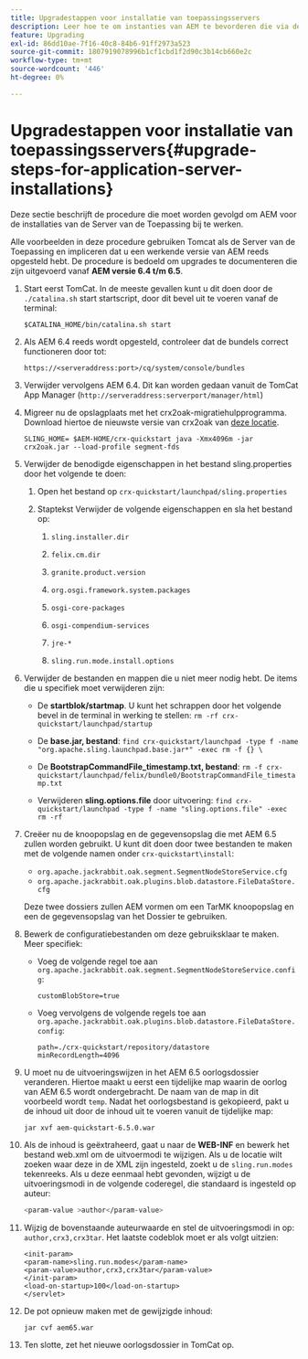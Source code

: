 ```yaml
---
title: Upgradestappen voor installatie van toepassingsservers
description: Leer hoe te om instanties van AEM te bevorderen die via de Servers van de Toepassing worden opgesteld.
feature: Upgrading
exl-id: 86dd10ae-7f16-40c8-84b6-91ff2973a523
source-git-commit: 1807919078996b1cf1cbd1f2d90c3b14cb660e2c
workflow-type: tm+mt
source-wordcount: '446'
ht-degree: 0%

---
```


# Upgradestappen voor installatie van toepassingsservers{#upgrade-steps-for-application-server-installations}

Deze sectie beschrijft de procedure die moet worden gevolgd om AEM voor de installaties van de Server van de Toepassing bij te werken.

Alle voorbeelden in deze procedure gebruiken Tomcat als de Server van de Toepassing en impliceren dat u een werkende versie van AEM reeds opgesteld hebt. De procedure is bedoeld om upgrades te documenteren die zijn uitgevoerd vanaf **AEM versie 6.4 t/m 6.5**.

1. Start eerst TomCat. In de meeste gevallen kunt u dit doen door de `./catalina.sh` start startscript, door dit bevel uit te voeren vanaf de terminal:

   ```shell
   $CATALINA_HOME/bin/catalina.sh start
   ```

1. Als AEM 6.4 reeds wordt opgesteld, controleer dat de bundels correct functioneren door tot:

   ```shell
   https://<serveraddress:port>/cq/system/console/bundles
   ```

1. Verwijder vervolgens AEM 6.4. Dit kan worden gedaan vanuit de TomCat App Manager (`http://serveraddress:serverport/manager/html`)

1. Migreer nu de opslagplaats met het crx2oak-migratiehulpprogramma. Download hiertoe de nieuwste versie van crx2oak van [deze locatie](https://repo1.maven.org/maven2/com/adobe/granite/crx2oak/).

   ```shell
   SLING_HOME= $AEM-HOME/crx-quickstart java -Xmx4096m -jar crx2oak.jar --load-profile segment-fds
   ```

1. Verwijder de benodigde eigenschappen in het bestand sling.properties door het volgende te doen:

   1. Open het bestand op `crx-quickstart/launchpad/sling.properties`
   1. Staptekst Verwijder de volgende eigenschappen en sla het bestand op:

      1. `sling.installer.dir`

      1. `felix.cm.dir`

      1. `granite.product.version`

      1. `org.osgi.framework.system.packages`

      1. `osgi-core-packages`

      1. `osgi-compendium-services`

      1. `jre-*`

      1. `sling.run.mode.install.options`

1. Verwijder de bestanden en mappen die u niet meer nodig hebt. De items die u specifiek moet verwijderen zijn:

   * De **startblok/startmap**. U kunt het schrappen door het volgende bevel in de terminal in werking te stellen: `rm -rf crx-quickstart/launchpad/startup`

   * De **base.jar, bestand**: `find crx-quickstart/launchpad -type f -name "org.apache.sling.launchpad.base.jar*" -exec rm -f {} \`

   * De **BootstrapCommandFile_timestamp.txt, bestand**: `rm -f crx-quickstart/launchpad/felix/bundle0/BootstrapCommandFile_timestamp.txt`

   * Verwijderen **sling.options.file** door uitvoering: `find crx-quickstart/launchpad -type f -name "sling.options.file" -exec rm -rf`

1. Creëer nu de knoopopslag en de gegevensopslag die met AEM 6.5 zullen worden gebruikt. U kunt dit doen door twee bestanden te maken met de volgende namen onder `crx-quickstart\install`:

   * `org.apache.jackrabbit.oak.segment.SegmentNodeStoreService.cfg`
   * `org.apache.jackrabbit.oak.plugins.blob.datastore.FileDataStore.cfg`

   Deze twee dossiers zullen AEM vormen om een TarMK knoopopslag en een de gegevensopslag van het Dossier te gebruiken.

1. Bewerk de configuratiebestanden om deze gebruiksklaar te maken. Meer specifiek:

   * Voeg de volgende regel toe aan `org.apache.jackrabbit.oak.segment.SegmentNodeStoreService.config`:

     `customBlobStore=true`

   * Voeg vervolgens de volgende regels toe aan `org.apache.jackrabbit.oak.plugins.blob.datastore.FileDataStore.config`:

     ```
     path=./crx-quickstart/repository/datastore
     minRecordLength=4096
     ```

1. U moet nu de uitvoeringswijzen in het AEM 6.5 oorlogsdossier veranderen. Hiertoe maakt u eerst een tijdelijke map waarin de oorlog van AEM 6.5 wordt ondergebracht. De naam van de map in dit voorbeeld wordt `temp`. Nadat het oorlogsbestand is gekopieerd, pakt u de inhoud uit door de inhoud uit te voeren vanuit de tijdelijke map:

   ```
   jar xvf aem-quickstart-6.5.0.war
   ```

1. Als de inhoud is geëxtraheerd, gaat u naar de **WEB-INF** en bewerk het bestand web.xml om de uitvoermodi te wijzigen. Als u de locatie wilt zoeken waar deze in de XML zijn ingesteld, zoekt u de `sling.run.modes` tekenreeks. Als u deze eenmaal hebt gevonden, wijzigt u de uitvoeringsmodi in de volgende coderegel, die standaard is ingesteld op auteur:

   ```bash
   <param-value >author</param-value>
   ```

1. Wijzig de bovenstaande auteurwaarde en stel de uitvoeringsmodi in op: `author,crx3,crx3tar`. Het laatste codeblok moet er als volgt uitzien:

   ```
   <init-param>
   <param-name>sling.run.modes</param-name>
   <param-value>author,crx3,crx3tar</param-value>
   </init-param>
   <load-on-startup>100</load-on-startup>
   </servlet>
   ```

1. De pot opnieuw maken met de gewijzigde inhoud:

   ```bash
   jar cvf aem65.war
   ```

1. Ten slotte, zet het nieuwe oorlogsdossier in TomCat op.
